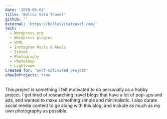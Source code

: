 ```yaml
---
date: '2020-08-01'
title: 'Bellus Vita Travel'
github: ''
external: 'https://bellusvitatravel.com/'
tech:
  - Wordpress.org
  - Wordpress plugins
  - HTML
  - Instagram Posts & Reels
  - Tiktok
  - Photography
  - Photoshop
  - Lightroom
Created for: 'Self-motivated project'
showInProjects: true
---
```


This project is something I felt motivated to do personally as a hobby project. I get tired of researching travel blogs that have a lot of pop-ups and ads, and wanted to make something simple and minimalistic. I also curate social media content to go along with this blog, and include as much as my own photography as possible.
